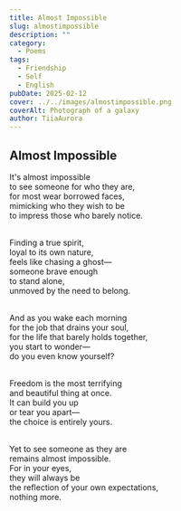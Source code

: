 ```yaml
---
title: Almost Impossible
slug: almostimpossible
description: ""
category:
  - Poems
tags:
  - Friendship
  - Self
  - English
pubDate: 2025-02-12
cover: ../../images/almostimpossible.png
coverAlt: Photograph of a galaxy
author: TiiaAurora
---
```


## Almost Impossible<br>

It's almost impossible<br>
to see someone for who they are,<br>
for most wear borrowed faces,<br>
mimicking who they wish to be<br>
to impress those who barely notice.<br><br>

Finding a true spirit,<br>
loyal to its own nature,<br>
feels like chasing a ghost—<br>
someone brave enough<br>
to stand alone,<br>
unmoved by the need to belong.<br><br>

And as you wake each morning<br>
for the job that drains your soul,<br>
for the life that barely holds together,<br>
you start to wonder—<br>
do you even know yourself?<br><br>

Freedom is the most terrifying<br>
and beautiful thing at once.<br>
It can build you up<br>
or tear you apart—<br>
the choice is entirely yours.<br><br>

Yet to see someone as they are<br>
remains almost impossible.<br>
For in your eyes,<br>
they will always be<br>
the reflection of your own expectations,<br>
nothing more.<br>
<br><br>

